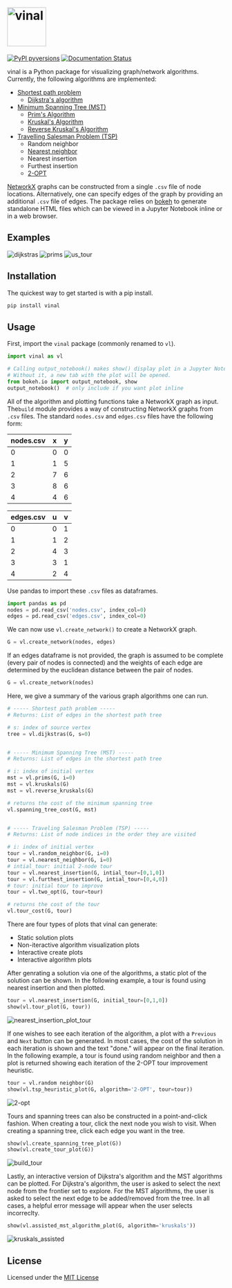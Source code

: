 # <img alt="vinal" src="docs/branding/vinal_color.png" height="90">

[![PyPI pyversions](https://img.shields.io/pypi/pyversions/vinal.svg)](https://pypi.python.org/pypi/vinal/)
[![Documentation Status](https://readthedocs.org/projects/vinal/badge/?version=latest)](https://vinal.readthedocs.io/en/latest/?badge=latest)

vinal is a Python package for visualizing graph/network algorithms. Currently, the following algorithms are implemented:

- [Shortest path problem](https://en.wikipedia.org/wiki/Shortest_path_problem)
    - [Dijkstra's algorithm](https://en.wikipedia.org/wiki/Dijkstra%27s_algorithm)
- [Minimum Spanning Tree (MST)](https://en.wikipedia.org/wiki/Minimum_spanning_tree)
    - [Prim's Algorithm](https://en.wikipedia.org/wiki/Prim%27s_algorithm)
    - [Kruskal's Algorithm](https://en.wikipedia.org/wiki/Kruskal%27s_algorithm)
    - [Reverse Kruskal's Algorithm](https://en.wikipedia.org/wiki/Reverse-delete_algorithm)
- [Travelling Salesman Problem (TSP)](https://en.wikipedia.org/wiki/Travelling_salesman_problem)
    - Random neighbor
    - [Nearest neighbor](https://en.wikipedia.org/wiki/Nearest_neighbour_algorithm)
    - Nearest insertion
    - Furthest insertion
    - [2-OPT](https://en.wikipedia.org/wiki/2-opt)

[NetworkX](https://networkx.org/) graphs can be constructed from a single ```.csv``` file of node locations. Alternatively, one can specify edges of the graph by providing an additional ```.csv``` file of edges. The package relies on [bokeh](https://docs.bokeh.org/en/latest/index.html) to generate standalone HTML files which can be viewed in a Jupyter Notebook inline or in a web browser.

## Examples

![dijkstras](images/dijkstras.png?raw=true)
![prims](images/prims.png?raw=true)
![us_tour](images/us_tour.png?raw=true)

## Installation

The quickest way to get started is with a pip install.

```bash
pip install vinal
```

## Usage

First, import the ```vinal``` package (commonly renamed to ```vl```).

```python
import vinal as vl

# Calling output_notebook() makes show() display plot in a Jupyter Notebook.
# Without it, a new tab with the plot will be opened.
from bokeh.io import output_notebook, show
output_notebook()  # only include if you want plot inline
```

All of the algorithm and plotting functions take a NetworkX graph as input. The```build``` module provides a way of constructing NetworkX graphs from ```.csv``` files. The standard ```nodes.csv``` and ```edges.csv``` files have the following form:

| nodes.csv | x | y |
| --------- | - | - |
| 0         | 0 | 0 |
| 1         | 1 | 5 |
| 2         | 7 | 6 |
| 3         | 8 | 6 |
| 4         | 4 | 6 |

| edges.csv | u | v |
| --------- | - | - |
| 0         | 0 | 1 |
| 1         | 1 | 2 |
| 2         | 4 | 3 |
| 3         | 3 | 1 |
| 4         | 2 | 4 |

Use pandas to import these ```.csv``` files as dataframes.

```python
import pandas as pd
nodes = pd.read_csv('nodes.csv', index_col=0)
edges = pd.read_csv('edges.csv', index_col=0)
```

We can now use ```vl.create_network()``` to create a NetworkX graph.

```python
G = vl.create_network(nodes, edges)
```

If an edges dataframe is not provided, the graph is assumed to be complete (every pair of nodes is connected) and the weights of each edge are determined by the euclidean distance between the pair of nodes.

```python
G = vl.create_network(nodes)
```

Here, we give a summary of the various graph algorithms one can run.

```python
# ----- Shortest path problem -----
# Returns: List of edges in the shortest path tree

# s: index of source vertex
tree = vl.dijkstras(G, s=0)


# ----- Minimum Spanning Tree (MST) -----
# Returns: List of edges in the shortest path tree

# i: index of initial vertex
mst = vl.prims(G, i=0)
mst = vl.kruskals(G)
mst = vl.reverse_kruskals(G)

# returns the cost of the minimum spanning tree
vl.spanning_tree_cost(G, mst)


# ----- Traveling Salesman Problem (TSP) -----
# Returns: List of node indices in the order they are visited

# i: index of initial vertex
tour = vl.random_neighbor(G, i=0)
tour = vl.nearest_neighbor(G, i=0)
# intial_tour: initial 2-node tour
tour = vl.nearest_insertion(G, intial_tour=[0,1,0])
tour = vl.furthest_insertion(G, intial_tour=[0,4,0])
# tour: initial tour to improve
tour = vl.two_opt(G, tour=tour)

# returns the cost of the tour
vl.tour_cost(G, tour)
```

There are four types of plots that vinal can generate:

- Static solution plots
- Non-iteractive algorithm visualization plots
- Interactive create plots
- Interactive algorithm plots

After genrating a solution via one of the algorithms, a static plot of the solution can be shown. In the following example, a tour is found using nearest insertion and then plotted.

```python
tour = vl.nearest_insertion(G, initial_tour=[0,1,0])
show(vl.tour_plot(G, tour))
```

![nearest_insertion_plot_tour](images/nearest_insertion_tour_plot.png?raw=true)

If one wishes to see each iteration of the algorithm, a plot with a ```Previous``` and ```Next``` button can be generated. In most cases, the cost of the solution in each iteration is shown and the text "done." will appear on the final iteration. In the following example, a tour is found using random neighbor and then a plot is returned showing each iteration of the 2-OPT tour improvement heuristic.

```python
tour = vl.random neighbor(G)
show(vl.tsp_heuristic_plot(G, algorithm='2-OPT', tour=tour))
```

![2-opt](images/2-opt.png?raw=true)

Tours and spanning trees can also be constructed in a point-and-click fashion. When creating a tour, click the next node you wish to visit. When creating a spanning tree, click each edge you want in the tree.

```python
show(vl.create_spanning_tree_plot(G))
show(vl.create_tour_plot(G))
```

![build_tour](images/build_tour.png?raw=true)

Lastly, an interactive version of Dijkstra's algorithm and the MST algorithms can be plotted. For Dijkstra's algorithm, the user is asked to select the next node from the frontier set to explore. For the MST algorithms, the user is asked to select the next edge to be added/removed from the tree. In all cases, a helpful error message will appear when the user selects incorreclty.

```python
show(vl.assisted_mst_algorithm_plot(G, algorithm='kruskals'))
```

![kruskals_assisted](images/kruskals_assisted.png?raw=true)

## License

Licensed under the [MIT License](https://choosealicense.com/licenses/mit/)
